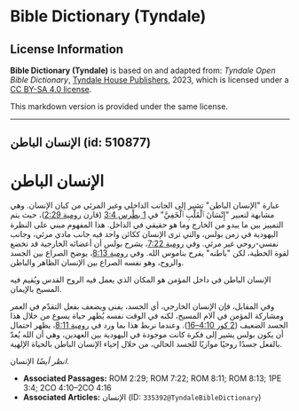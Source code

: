 # Bible Dictionary (Tyndale)

## License Information

**Bible Dictionary (Tyndale)** is based on and adapted from: _Tyndale Open Bible Dictionary_, [Tyndale House Publishers](https://tyndaleopenresources.com/), 2023, which is licensed under a [CC BY-SA 4.0 license](https://creativecommons.org/licenses/by-sa/4.0/legalcode.en).

This markdown version is provided under the same license.



--------------------------------

## الإنسان الباطن (id: 510877)

الإنسان الباطن
==============

عبارة "الإنسان الباطن" تشير إلى الجانب الداخلي وغير المرئي من كيان الإنسان. وهي مشابهة لتعبير "إِنْسَانَ ٱلْقَلْبِ ٱلْخَفِيَّ" في [1 بطْرس 3:4](https://ref.ly/1Pet3:4) (قارن [رومية 2:29](https://ref.ly/Rom2:29))، حيث يتم التمييز بين ما يبدو من الخارج وما هو حقيقي في الداخل. هذا المفهوم مبني على النظرة اليهودية في زمن بولس، والتي ترى الإنسان ككائن واحد فيه جانب مادي مرئي، وجانب نفسي\-روحي غير مرئي. وفي [رومية 7:22](https://ref.ly/Rom7:22)، يشرح بولس أن أعضائه الخارجية قد تخضع لقوة الخطية، لكن "باطنه" يفرح بناموس الله. وفي [رومية 8:13](https://ref.ly/Rom8:13)، يوضح الصراع بين الجسد والروح، وهو نفسه الصراع بين الإنسان الظاهر والباطن.

الإنسان الباطن في داخل المؤمن هو المكان الذي يعمل فيه الروح القدس ويُقيم فيه المسيح بالإيمان.

وفي المقابل، فإن الإنسان الخارجي، أي الجسد، يفنى ويضعف بفعل التقدّم في العمر ومشاركة المؤمن في آلام المسيح، لكنه في الوقت نفسه يُظهر حياة يسوع من خلال هذا الجسد الضعيف ([2 كور 4:10–16](https://ref.ly/2Cor4:10-2Cor4:16)). وعندما نربط هذا بما ورد في [رومية 8:11](https://ref.ly/Rom8:11)، يظهر احتمال أن يكون بولس يشير إلى فكرة كانت موجودة في اليهودية بين العهدين، وهي أن الله يُعدّ بالفعل جسدًا روحيًا موازيًا للجسد الحالي، من خلال إحياء الإنسان الباطن بالحياة الإلهية.

*انظر أيضًا* الإنسان.

* **Associated Passages:** ROM 2:29; ROM 7:22; ROM 8:11; ROM 8:13; 1PE 3:4; 2CO 4:10–2CO 4:16
* **Associated Articles:** الإنسان (ID: `335392@TyndaleBibleDictionary`)

